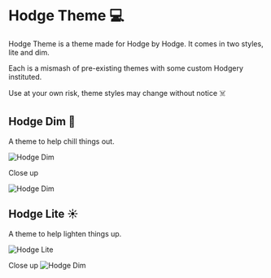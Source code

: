 # Hodge Theme 💻

Hodge Theme is a theme made for Hodge by Hodge. It comes in two styles, lite and dim.

Each is a mismash of pre-existing themes with some custom Hodgery instituted.

Use at your own risk, theme styles may change without notice ☠️

## Hodge Dim 🌙

A theme to help chill things out.

![Hodge Dim](https://media.githubusercontent.com/media/johnhodge/hodge/master/images/dim.png "Hodge Dim 🌙 ")

Close up

![Hodge Dim](/images/dim_close.png "Close up Dim 🌙 ")

## Hodge Lite ☀️

A theme to help lighten things up.

![Hodge Lite](https://media.githubusercontent.com/media/johnhodge/hodge/master/images/lite.png "Hodge Lite ☀️ ")

Close up
![Hodge Dim](/images/dim_close.png "Close up Lite ☀️ ")
